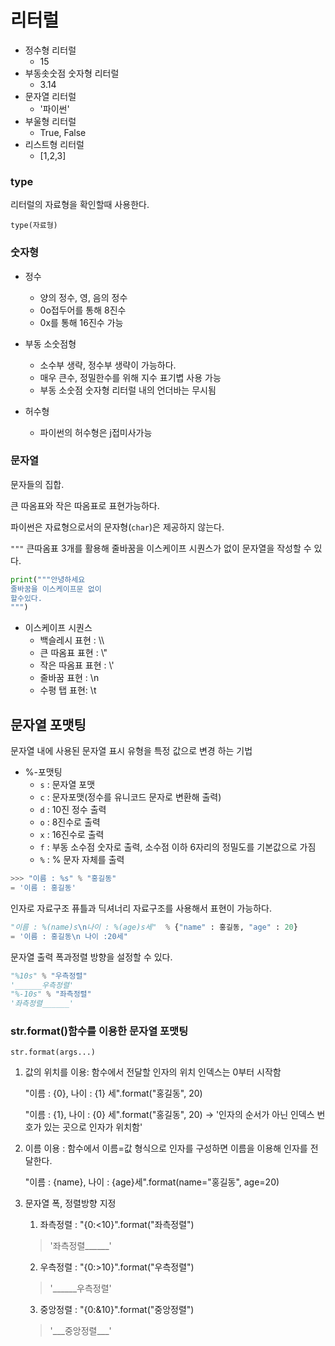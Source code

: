 # 리터럴

* 정수형 리터럴
  * 15
* 부동솟숫점 숫자형 리터럴
  * 3.14
* 문자열 리터럴
  * '파이썬'
* 부울형 리터럴
  * True, False
* 리스트형 리터럴
  * [1,2,3]

### type

리터럴의 자료형을 확인할때 사용한다.

`type(자료형)`

### 숫자형

* 정수
  * 양의 정수, 영, 음의 정수
  * 0o접두어를 통해 8진수
  * 0x를 통해 16진수 가능

* 부동 소숫점형
  * 소수부 생략, 정수부 생략이 가능하다.
  * 매우 큰수, 정밀한수를 위해 지수 표기볍 사용 가능
  * 부동 소숫점 숫자형 리터럴 내의 언더바는 무시됨

* 허수형
  * 파이썬의 허수형은 j접미사가능

### 문자열

문자들의 집합.

큰 따옴표와 작은 따옴표로 표현가능하다.

파이썬은 자료형으로서의 문자형(`char`)은 제공하지 않는다.

`"""` 큰따옴표 3개를 활용해 줄바꿈을 이스케이프 시퀀스가 없이 문자열을 작성할 수 있다.

```py
print("""안녕하세요
줄바꿈을 이스케이프문 없이
할수있다.
""")
```

* 이스케이프 시퀀스
  * 백슬레시 표현 : \\\
  * 큰 따옴표 표현 : \\"
  * 작은 따옴표 표현 : \\'
  * 줄바꿈 표현 : \\n
  * 수평 탭 표현: \\t

## 문자열 포맷팅

문자열 내에 사용된 문자열 표시 유형을 특정 값으로 변경 하는 기법

* %-포맷팅
  * `s` : 문자열 포맷
  * `c` : 문자포맷(정수를 유니코드 문자로 변환해 출력)
  * `d` : 10진 정수 출력
  * `o` : 8진수로 출력
  * `x` : 16진수로 출력
  * `f` : 부동 소수점 숫자로 출력, 소수점 이하 6자리의 정밀도를 기본값으로 가짐
  * `%` : % 문자 자체를 출력

```python
>>> "이름 : %s" % "홍길동"
= '이름 : 홍길동'
```

인자로 자료구조 퓨틀과 딕셔너리 자료구조를 사용해서 표현이 가능하다.

```py
"이름 : %(name)s\n나이 : %(age)s세"  % {"name" : 홍길동, "age" : 20}
= '이름 : 홍길동\n 나이 :20세"
```

문자열 출력 폭과정렬 방향을 설정할 수 있다.

```py
"%10s" % "우측정렬"
'______우측정렬'
"%-10s" % "좌측정렬"
'좌측정렬______'
```

### str.format()함수를 이용한 문자열 포맷팅

`str.format(args...)`

1. 값의 위치를 이용: 함수에서 전달할 인자의 위치 인덱스는 0부터 시작함
    
    "이름 : {0}, 나이 : {1} 세".format("홍길동", 20)

    "이름 : {1}, 나이 : {0} 세".format("홍길동", 20)
    -> '인자의 순서가 아닌 인덱스 번호가 있는 곳으로 인자가 위치함'

2. 이름 이용 : 함수에서 이름=값 형식으로 인자를 구성하면 이름을 이용해 인자를 전달한다.


    "이름 : {name}, 나이 : {age}세".format(name="홍길동", age=20)

3. 문자열 폭, 정렬방향 지정
   1. 좌측정렬 : "{0:<10}".format("좌측정렬")

    > '좌측정렬______'

   2. 우측정렬 : "{0:>10}".format("우측정렬")

    > '______우측정렬'

   3. 중앙정렬 : "{0:&10}".format("중앙정렬")

    > '\_\_\_중앙정렬___'

